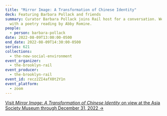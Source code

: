 ```yaml
---
title: "Mirror Image: A Transformation of Chinese Identity"
deck: Featuring Barbara Pollack and friends
summary: Curator Barbara Pollack joins Rail host for a conversation. We conclude
  with a poetry reading by Abby Romine.
people:
  - person: barbara-pollack
date: 2022-08-09T13:00:00-0500
end_date: 2022-08-09T14:30:00-0500
series: 621
collections:
  - the-new-social-environment
event_organizer:
  - the-brooklyn-rail
event_producer:
  - the-brooklyn-rail
event_id: recz2ZI4afX0t2Y1n
event_platform:
  - zoom
---
```

[Visit *Mirror Image: A Transformation of Chinese Identity* on view at the Asia Society Museum through December 31, 2022 →](https://asiasociety.org/new-york/exhibitions/mirror-image-transformation-chinese-identity)